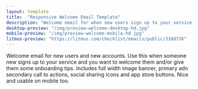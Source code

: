 ```yaml
---
layout: template
title:  "Responsive Welcome Email Template"
description: "Welcome email for when new users sign up to your service and you want to onboard them."
desktop-preview: "/img/preview-welcome-desktop-hd.jpg"
mobile-preview: "/img/preview-welcome-mobile-hd.jpg"
litmus-preview: "https://litmus.com/checklist/emails/public/310d736"
---
```


<p>Welcome email for new users and new accounts. Use this when someone new signs up to your service and you want to welcome them and/or give them some onboarding tips. Includes full width image banner, primary adn secondary call to actions, social sharing icons and app store buttons. Nice and usable on mobile too.</p>


